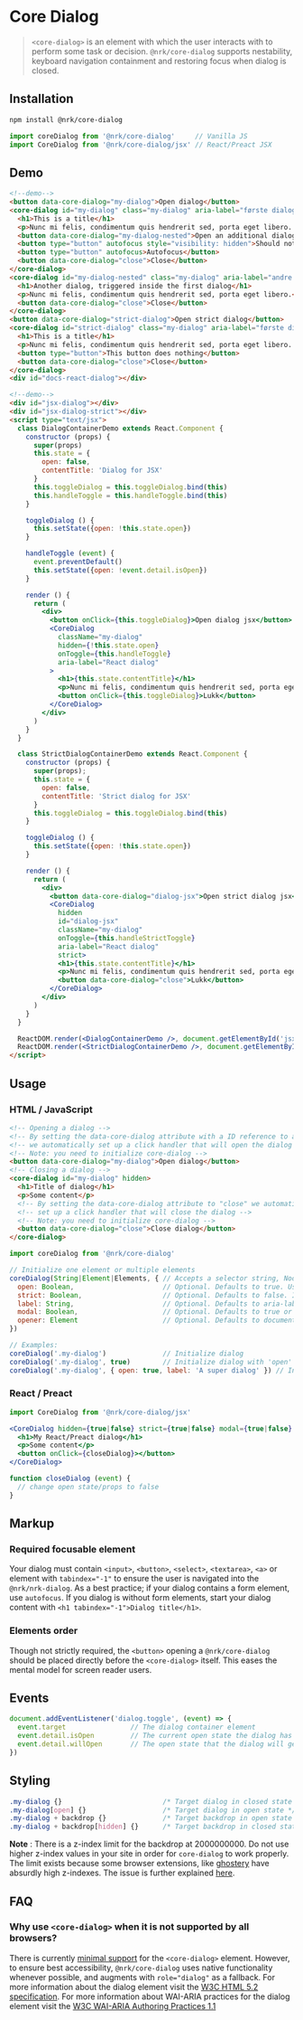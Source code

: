 # Core Dialog

> `<core-dialog>` is an element with which the user interacts with to perform some task or decision. `@nrk/core-dialog` supports nestability, keyboard navigation containment and restoring focus when dialog is closed.



## Installation

```bash
npm install @nrk/core-dialog
```
```js
import coreDialog from '@nrk/core-dialog'     // Vanilla JS
import CoreDialog from '@nrk/core-dialog/jsx' // React/Preact JSX
```



<!--demo
<script src="core-dialog/core-dialog.min.js"></script>
<script src="core-dialog/core-dialog.jsx.js"></script>
<style>
  .my-dialog h1 { margin-top: 0 }
  .my-dialog {
    position: absolute;
    margin: auto;
    top: 5%;
    left: 0;
    right: 0;
    border: 0;
    padding: 2em;
    width: 100%;
    max-width: 300px;
    background: #fff;
    transition: .2s;
  }

  .my-dialog + backdrop {
    position: fixed;
    background: rgba(0,0,0,.3);
    top: 0;
    left: 0;
    right: 0;
    bottom: 0;
    transition: opacity .2s;
  }
  .my-dialog[hidden],
  .my-dialog + backdrop[hidden] {
    pointer-events: none;
    visibility: hidden;
    display: block;
    opacity: 0;
  }
</style>
demo-->

## Demo

```html
<!--demo-->
<button data-core-dialog="my-dialog">Open dialog</button>
<core-dialog id="my-dialog" class="my-dialog" aria-label="første dialog tittel" hidden>
  <h1>This is a title</h1>
  <p>Nunc mi felis, condimentum quis hendrerit sed, porta eget libero. Aenean scelerisque ex eu nisi varius hendrerit. Suspendisse elementum quis massa at vehicula. Nulla lacinia mi pulvinar, venenatis nisi ut, commodo quam. Praesent egestas mi sit amet quam porttitor, mollis mattis mi rhoncus.</p>
  <button data-core-dialog="my-dialog-nested">Open an additional dialog</button>
  <button type="button" autofocus style="visibility: hidden">Should not be focusable</button>
  <button type="button" autofocus>Autofocus</button>
  <button data-core-dialog="close">Close</button>
</core-dialog>
<core-dialog id="my-dialog-nested" class="my-dialog" aria-label="andre dialog tittel" hidden>
  <h1>Another dialog, triggered inside the first dialog</h1>
  <p>Nunc mi felis, condimentum quis hendrerit sed, porta eget libero.</p>
  <button data-core-dialog="close">Close</button>
</core-dialog>
<button data-core-dialog="strict-dialog">Open strict dialog</button>
<core-dialog id="strict-dialog" class="my-dialog" aria-label="første dialog tittel" hidden strict>
  <h1>This is a title</h1>
  <p>Nunc mi felis, condimentum quis hendrerit sed, porta eget libero. Aenean scelerisque ex eu nisi varius hendrerit. Suspendisse elementum quis massa at vehicula. Nulla lacinia mi pulvinar, venenatis nisi ut, commodo quam. Praesent egestas mi sit amet quam porttitor, mollis mattis mi rhoncus.</p>
  <button type="button">This button does nothing</button>
  <button data-core-dialog="close">Close</button>
</core-dialog>
<div id="docs-react-dialog"></div>
```

```html
<!--demo-->
<div id="jsx-dialog"></div>
<div id="jsx-dialog-strict"></div>
<script type="text/jsx">
  class DialogContainerDemo extends React.Component {
    constructor (props) {
      super(props)
      this.state = {
        open: false,
        contentTitle: 'Dialog for JSX'
      }
      this.toggleDialog = this.toggleDialog.bind(this)
      this.handleToggle = this.handleToggle.bind(this)
    }

    toggleDialog () {
      this.setState({open: !this.state.open})
    }

    handleToggle (event) {
      event.preventDefault()
      this.setState({open: !event.detail.isOpen})
    }

    render () {
      return (
        <div>
          <button onClick={this.toggleDialog}>Open dialog jsx</button>
          <CoreDialog
            className="my-dialog"
            hidden={!this.state.open}
            onToggle={this.handleToggle}
            aria-label="React dialog"
          >
            <h1>{this.state.contentTitle}</h1>
            <p>Nunc mi felis, condimentum quis hendrerit sed, porta eget libero. Aenean scelerisque ex eu nisi varius hendrerit. Suspendisse elementum quis massa at vehicula. Nulla lacinia mi pulvinar, venenatis nisi ut, commodo quam. Praesent egestas mi sit amet quam porttitor, mollis mattis mi rhoncus.</p>
            <button onClick={this.toggleDialog}>Lukk</button>
          </CoreDialog>
        </div>
      )
    }
  }

  class StrictDialogContainerDemo extends React.Component {
    constructor (props) {
      super(props);
      this.state = {
        open: false,
        contentTitle: 'Strict dialog for JSX'
      }
      this.toggleDialog = this.toggleDialog.bind(this)
    }

    toggleDialog () {
      this.setState({open: !this.state.open})
    }

    render () {
      return (
        <div>
          <button data-core-dialog="dialog-jsx">Open strict dialog jsx</button>
          <CoreDialog
            hidden
            id="dialog-jsx"
            className="my-dialog"
            onToggle={this.handleStrictToggle}
            aria-label="React dialog"
            strict>
            <h1>{this.state.contentTitle}</h1>
            <p>Nunc mi felis, condimentum quis hendrerit sed, porta eget libero. Aenean scelerisque ex eu nisi varius hendrerit. Suspendisse elementum quis massa at vehicula. Nulla lacinia mi pulvinar, venenatis nisi ut, commodo quam. Praesent egestas mi sit amet quam porttitor, mollis mattis mi rhoncus.</p>
            <button data-core-dialog="close">Lukk</button>
          </CoreDialog>
        </div>
      )
    }
  }

  ReactDOM.render(<DialogContainerDemo />, document.getElementById('jsx-dialog'))
  ReactDOM.render(<StrictDialogContainerDemo />, document.getElementById('jsx-dialog-strict'))
</script>
```



## Usage

### HTML / JavaScript

```html
<!-- Opening a dialog -->
<!-- By setting the data-core-dialog attribute with a ID reference to an element -->
<!-- we automatically set up a click handler that will open the dialog -->
<!-- Note: you need to initialize core-dialog -->
<button data-core-dialog="my-dialog">Open dialog</button>
<!-- Closing a dialog -->
<core-dialog id="my-dialog" hidden>
  <h1>Title of dialog</h1>
  <p>Some content</p>
  <!-- By setting the data-core-dialog attribute to "close" we automatically -->
  <!-- set up a click handler that will close the dialog -->
  <!-- Note: you need to initialize core-dialog -->
  <button data-core-dialog="close">Close dialog</button>
</core-dialog>
```
```js
import coreDialog from '@nrk/core-dialog'

// Initialize one element or multiple elements
coreDialog(String|Element|Elements, { // Accepts a selector string, NodeList, Element or array of Elements
  open: Boolean,                      // Optional. Defaults to true. Use to force open state
  strict: Boolean,                    // Optional. Defaults to false. If true the dialog will not close on ESC-key nor on click on backdrop
  label: String,                      // Optional. Defaults to aria-label if set or ''. Should be implemented in order for the dialog to have a label readable by screen readers
  modal: Boolean,                     // Optional. Defaults to true or aria-modal. Setting false hides backdrop
  opener: Element                     // Optional. Defaults to document.activeElement. Sets the element that should receive focus after closing
})

// Examples:
coreDialog('.my-dialog')              // Initialize dialog
coreDialog('.my-dialog', true)        // Initialize dialog with 'open' set to true
coreDialog('.my-dialog', { open: true, label: 'A super dialog' }) // Initialize dialog with options
```

### React / Preact

```jsx
import CoreDialog from '@nrk/core-dialog/jsx'

<CoreDialog hidden={true|false} strict={true|false} modal={true|false} onToggle={function(){}} aria-label="Title of dialog">
  <h1>My React/Preact dialog</h1>
  <p>Some content</p>
  <button onClick={closeDialog}></button>
</CoreDialog>

function closeDialog (event) {
  // change open state/props to false
}
```



## Markup

### Required focusable element

Your dialog must contain `<input>`, `<button>`, `<select>`, `<textarea>`, `<a>`
or element with `tabindex="-1"` to ensure the user is navigated into the `@nrk/nrk-dialog`.
As a best practice; if your dialog contains a form element, use `autofocus`.
If you dialog is without form elements, start your dialog
content with `<h1 tabindex="-1">Dialog title</h1>`.

### Elements order

Though not strictly required, the `<button>` opening a `@nrk/core-dialog` should be placed directly before the `<core-dialog>` itself. This eases the mental model for screen reader users.


## Events

```js
document.addEventListener('dialog.toggle', (event) => {
  event.target                // The dialog container element
  event.detail.isOpen         // The current open state the dialog has
  event.detail.willOpen       // The open state that the dialog will get (unless event.preventDefault() is called)
})
```

## Styling

```css
.my-dialog {}                         /* Target dialog in closed state */
.my-dialog[open] {}                   /* Target dialog in open state */
.my-dialog + backdrop {}              /* Target backdrop in open state */
.my-dialog + backdrop[hidden] {}      /* Target backdrop in closed state */
```

**Note** : There is a z-index limit for the backdrop at 2000000000. Do not use higher z-index values in your site in order for `core-dialog` to work properly. The limit exists because some browser extensions, like [ghostery](https://chrome.google.com/webstore/detail/ghostery-%E2%80%93-privacy-ad-blo/mlomiejdfkolichcflejclcbmpeaniij?hl=en) have absurdly high z-indexes. The issue is further explained [here](https://techjunkie.com/maximum-z-index-value).



## FAQ
### Why use `<core-dialog>` when it is not supported by all browsers?
There is currently [minimal support](https://caniuse.com/#feat=dialog) for the `<core-dialog>` element. However, to ensure best accessibility, `@nrk/core-dialog` uses native functionality whenever possible, and augments with `role="dialog"` as a fallback. For more information about the dialog element visit the [W3C HTML 5.2 specification](https://www.w3.org/TR/html52/interactive-elements.html#the-dialog-element). For more information about WAI-ARIA practices for the dialog element visit the [W3C WAI-ARIA Authoring Practices 1.1](https://www.w3.org/TR/wai-aria-practices-1.1/#dialog_modal)
